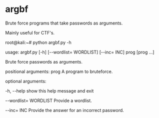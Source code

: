 # argbf

Brute force programs that take passwords as arguments.

Mainly useful for CTF's.

root@kali:~# python argbf.py -h

usage: argbf.py [-h] [--wordlist= WORDLIST] [--inc= INC] prog [prog ...]

Brute force passwords as arguments.

positional arguments:
  prog                  A program to bruteforce.

optional arguments:

  -h, --help            show this help message and exit
  
  --wordlist= WORDLIST  Provide a wordlist.
  
  --inc= INC            Provide the answer for an incorrect password.

